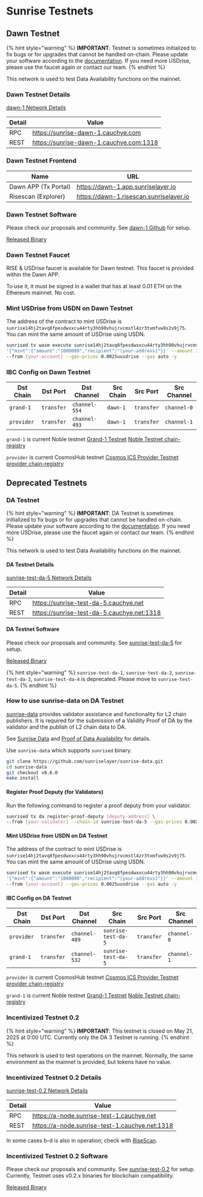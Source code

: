 # Sunrise Testnets

## Dawn Testnet

{% hint style="warning" %}
**IMPORTANT**: Testnet is sometimes initialized to fix bugs or for upgrades that cannot be handled on-chain.
Please update your software according to the [documentation](https://github.com/sunriselayer/network/tree/main/sunrise-test-da-5). If you need more USDrise, please use the faucet again or contact our team.
{% endhint %}

This network is used to test Data Availability functions on the mainnet.

### Dawn Testnet Details

[dawn-1 Network Details](https://github.com/sunriselayer/network/tree/main/dawn-1)

| Detail | Value                                     |
| ------ | ----------------------------------------- |
| RPC    | <https://sunrise-dawn-1.cauchye.com>      |
| REST   | <https://sunrise-dawn-1.cauchye.com:1318> |

### Dawn Testnet Frontend

| Name                 | URL                                       |
| -------------------- | ----------------------------------------- |
| Dawn APP (Tx Portal) | <https://dawn-1.app.sunriselayer.io>      |
| Risescan (Explorer)  | <https://dawn-1.risescan.sunriselayer.io> |

### Dawn Testnet Software

Please check our proposals and community. See [dawn-1 Github](https://github.com/sunriselayer/network/tree/main/dawn-1) for setup.

[Released Binary](https://github.com/sunriselayer/sunrise/releases)

### Dawn Testnet Faucet

RISE & USDrise faucet is available for Dawn testnet.
This faucet is provided within the Dawn APP.

To use it, it must be signed in a wallet that has at least 0.01 ETH on the Ethereum mainnet. No cost.

### Mint USDrise from USDN on Dawn Testnet

The address of the contract to mint USDrise is `sunrise14hj2tavq8fpesdwxxcu44rty3hh90vhujrvcmstl4zr3txmfvw9s2v9j75`.
You can mint the same amount of USDrise using USDN.

```bash
sunrised tx wasm execute sunrise14hj2tavq8fpesdwxxcu44rty3hh90vhujrvcmstl4zr3txmfvw9s2v9j75 \
'{"mint":{"amount":"1000000","recipient":"[your-address]"}}' --amount 1000000uusdn \
--from [your-account] --gas-prices 0.0025uusdrise --gas auto -y
```

### IBC Config on Dawn Testnet

| Dst Chain  | Dst Port   | Dst Channel   | Src Chain | Src Port   | Src Channel |
| ---------- | ---------- | ------------- | --------- | ---------- | ----------- |
| `grand-1`  | `transfer` | `channel-554` | `dawn-1`  | `transfer` | `channel-0` |
| `provider` | `transfer` | `channel-493` | `dawn-1`  | `transfer` | `channel-1` |

`grand-1` is current Noble testnet [Grand-1 Testnet](https://www.noble.xyz/dev-hub)
[Noble Testnet chain-registry](https://github.com/cosmos/chain-registry/tree/master/testnets/nobletestnet)

`provider` is current CosmosHub testnet [Cosmos ICS Provider Testnet](https://hub.cosmos.network/main/hub-tutorials/join-testnet)
[provider chain-registry](https://github.com/cosmos/chain-registry/tree/master/testnets/cosmosicsprovidertestnet)

## Deprecated Testnets

### DA Testnet

{% hint style="warning" %}
**IMPORTANT**: DA Testnet is sometimes initialized to fix bugs or for upgrades that cannot be handled on-chain.
Please update your software according to the [documentation](https://github.com/sunriselayer/network/tree/main/sunrise-test-da-5). If you need more USDrise, please use the faucet again or contact our team.
{% endhint %}

This network is used to test Data Availability functions on the mainnet.

#### DA Testnet Details

[sunrise-test-da-5 Network Details](https://github.com/sunriselayer/network/tree/main/sunrise-test-da-5)

| Detail | Value                                        |
| ------ | -------------------------------------------- |
| RPC    | <https://sunrise-test-da-5.cauchye.net>      |
| REST   | <https://sunrise-test-da-5.cauchye.net:1318> |

#### DA Testnet Software

Please check our proposals and community. See [sunrise-test-da-5](https://github.com/sunriselayer/network/tree/main/sunrise-test-da-5) for setup.

[Released Binary](https://github.com/sunriselayer/sunrise/releases)

{% hint style="warning" %}
`sunrise-test-da-1`, `sunrise-test-da-2`, `sunrise-test-da-3`, `sunrise-test-da-4` is deprecated. Please move to `sunrise-test-da-5`.
{% endhint %}

### How to use sunrise-data on DA Testnet

[sunrise-data](https://github.com/sunriselayer/sunrise-data) provides validator assistance and functionality for L2 chain publishers.
It is required for the submission of a Validity Proof of DA by the validator and the publish of L2 chain data to DA.

See [Sunrise Data](../../build/l2-blockchains/rollkit/sunrise-data.md) and [Proof of Data Availability](../../build/validators/data-availability-proof.md) for details.

Use `sunrise-data` which supports `sunrised` binary.

```bash
git clone https://github.com/sunriselayer/sunrise-data.git
cd sunrise-data
git checkout v0.6.0
make install
```

#### Register Proof Deputy (for Validators)

Run the following command to register a proof deputy from your validator.

```bash
sunrised tx da register-proof-deputy [deputy-address] \
--from [your-validator] --chain-id sunrise-test-da-5 --gas-prices 0.0025uusdrise --gas auto -y
```

#### Mint USDrise from USDN on DA Testnet

The address of the contract to mint USDrise is `sunrise14hj2tavq8fpesdwxxcu44rty3hh90vhujrvcmstl4zr3txmfvw9s2v9j75`.
You can mint the same amount of USDrise using USDN.

```bash
sunrised tx wasm execute sunrise14hj2tavq8fpesdwxxcu44rty3hh90vhujrvcmstl4zr3txmfvw9s2v9j75 \
'{"mint":{"amount":"1000000","recipient":"[your-address]"}}' --amount 1000000uusdn \
--from [your-account] --gas-prices 0.0025uusdrise --gas auto -y
```

#### IBC Config on DA Testnet

| Dst Chain  | Dst Port   | Dst Channel   | Src Chain           | Src Port   | Src Channel |
| ---------- | ---------- | ------------- | ------------------- | ---------- | ----------- |
| `provider` | `transfer` | `channel-489` | `sunrise-test-da-5` | `transfer` | `channel-0` |
| `grand-1`  | `transfer` | `channel-532` | `sunrise-test-da-5` | `transfer` | `channel-1` |

`provider` is current CosmosHub testnet [Cosmos ICS Provider Testnet](https://hub.cosmos.network/main/hub-tutorials/join-testnet)
[provider chain-registry](https://github.com/cosmos/chain-registry/tree/master/testnets/cosmosicsprovidertestnet)

`grand-1` is current Noble testnet [Grand-1 Testnet](https://www.noble.xyz/dev-hub)
[Noble Testnet chain-registry](https://github.com/cosmos/chain-registry/tree/master/testnets/nobletestnet)

### Incentivized Testnet 0.2

{% hint style="warning" %}
**IMPORTANT**: This testnet is closed on May 21, 2025 at 0:00 UTC.
Currently only the DA 3 Testnet is running.
{% endhint %}

This network is used to test operations on the mainnet. Normally, the same environment as the mainnet is provided, but tokens have no value.

### Incentivized Testnet 0.2 Details

[sunrise-test-0.2 Network Details](https://github.com/sunriselayer/network/tree/main/sunrise-test-0.2)

| Detail | Value                                            |
| ------ | ------------------------------------------------ |
| RPC    | <https://a-node.sunrise-test-1.cauchye.net>      |
| REST   | <https://a-node.sunrise-test-1.cauchye.net:1318> |

In some cases b-d is also in operation; check with [RiseScan](https://testnet.risescan.sunriselayer.io/).

### Incentivized Testnet 0.2 Software

Please check our proposals and community. See [sunrise-test-0.2](https://github.com/sunriselayer/network/tree/main/sunrise-test-0.2) for setup.
Currently, Testnet uses v0.2.x binaries for blockchain compatibility.

[Released Binary](https://github.com/sunriselayer/sunrise/releases)
